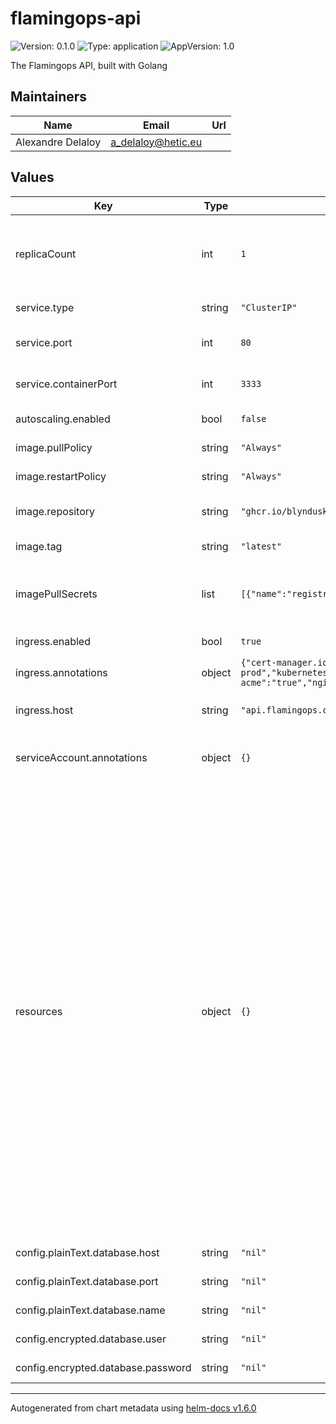 # flamingops-api

![Version: 0.1.0](https://img.shields.io/badge/Version-0.1.0-informational?style=flat-square) ![Type: application](https://img.shields.io/badge/Type-application-informational?style=flat-square) ![AppVersion: 1.0](https://img.shields.io/badge/AppVersion-1.0-informational?style=flat-square)

The Flamingops API, built with Golang

## Maintainers

| Name | Email | Url |
| ---- | ------ | --- |
| Alexandre Delaloy | a_delaloy@hetic.eu |  |

## Values

| Key | Type | Default | Description |
|-----|------|---------|-------------|
| replicaCount | int | `1` | Number of replicas to deploy. **Unused if autoscaling is enabled** |
| service.type | string | `"ClusterIP"` | Type of the service |
| service.port | int | `80` | Port exposed by the service |
| service.containerPort | int | `3333` | Port exposed by the deployment |
| autoscaling.enabled | bool | `false` | Enable the autoscaling |
| image.pullPolicy | string | `"Always"` | Image pull policy |
| image.restartPolicy | string | `"Always"` | Restart policy |
| image.repository | string | `"ghcr.io/blyndusk-capital/flamingops-api"` | Maorie API image repository |
| image.tag | string | `"latest"` | Maorie API image tag |
| imagePullSecrets | list | `[{"name":"registry-secret"}]` | Specify docker-registry secret names as an array |
| ingress.enabled | bool | `true` | Enable the ingress |
| ingress.annotations | object | `{"cert-manager.io/cluster-issuer":"letsencrypt-prod","kubernetes.io/ingress.class":"nginx","kubernetes.io/tls-acme":"true","nginx.ingress.kubernetes.io/rewrite-target":"/"}` | Ingress annotations |
| ingress.host | string | `"api.flamingops.com"` | Host exposed by the service |
| serviceAccount.annotations | object | `{}` | Annotations to add to the service account |
| resources | object | `{}` | Resource specification for the deployment We usually recommend not to specify default resources and to leave this as a conscious choice for the user. This also increases chances charts run on environments with little resources, such as Minikube. If you do want to specify resources, uncomment the following lines, adjust them as necessary, and remove the curly braces after 'resources:'. |
| config.plainText.database.host | string | `"nil"` | Database host url |
| config.plainText.database.port | string | `"nil"` | Database port |
| config.plainText.database.name | string | `"nil"` | Database name |
| config.encrypted.database.user | string | `"nil"` | Database user |
| config.encrypted.database.password | string | `"nil"` | Database password |

----------------------------------------------
Autogenerated from chart metadata using [helm-docs v1.6.0](https://github.com/norwoodj/helm-docs/releases/v1.6.0)
